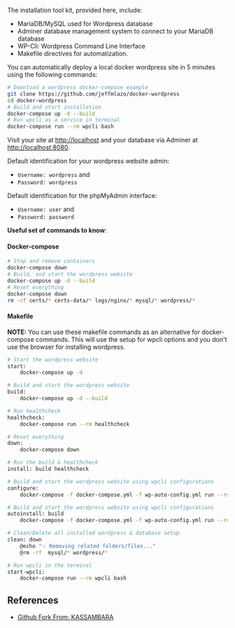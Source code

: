 The installation tool kit, provided here, include:

- MariaDB/MySQL used for Wordpress database
- Adminer database management system to connect to your MariaDB database
- WP-Cli: Wordpress Command Line Interface
- Makefile directives for automatization.

You can automatically deploy a local docker wordpress site in 5 minutes
using the following commands:

```bash
# Download a wordpress docker-compose example
git clone https://github.com/jeffmlazo/docker-wordpress
cd docker-wordpress
# Build and start installation
docker-compose up -d --build
# Run wpcli as a service in terminal
docker-compose run --rm wpcli bash
```

Visit your site at <http://localhost> and your database via Adminer
at <http://localhost:8080>.

Default identification for your wordpress website admin:

- `Username: wordpress` and
- `Password: wordpress`

Default identification for the phpMyAdmin interface:

- `Username: user` and
- `Password: password`

**Useful set of commands to know**:

#### Docker-compose

```bash
# Stop and remove containers
docker-compose down
# Build, and start the wordpress website
docker-compose up -d --build
# Reset everything
docker-compose down
rm -rf certs/* certs-data/* logs/nginx/* mysql/* wordpress/*
```

#### Makefile

**NOTE:** You can use these makefile commands as an alternative for docker-compose commands. This will use the setup for wpcli options and you don't use the browser for installing wordpress.

```bash
# Start the wordpress website
start:
	docker-compose up -d

# Build and start the wordpress website
build:
	docker-compose up -d --build

# Run healthcheck
healthcheck:
	docker-compose run --rm healthcheck

# Reset everything
down:
	docker-compose down

# Run the build & healthcheck
install: build healthcheck

# Build and start the wordpress website using wpcli configurations
configure:
	docker-compose -f docker-compose.yml -f wp-auto-config.yml run --rm wp-auto-config

# Build and start the wordpress website using wpcli configurations
autoinstall: build
	docker-compose -f docker-compose.yml -f wp-auto-config.yml run --rm wp-auto-config

# Clean/Delete all installed wordpress & database setup
clean: down
	@echo "💥 Removing related folders/files..."
	@rm -rf  mysql/* wordpress/*

# Run wpcli in the terminal
start-wpcli:
	docker-compose run --rm wpcli bash

```

## References

- [Github Fork From: KASSAMBARA](https://github.com/kassambara/wordpress-docker-compose)
